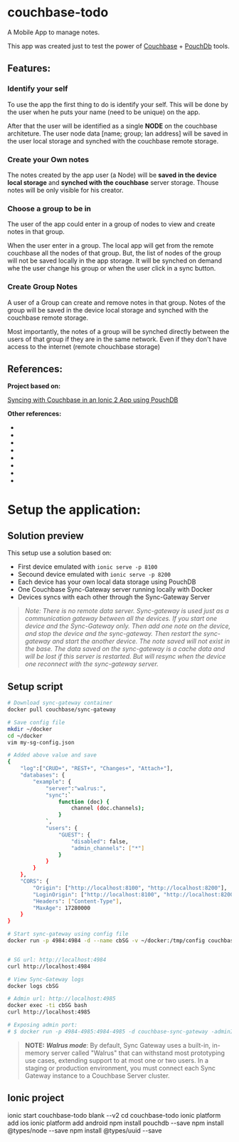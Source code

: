 # couchbase-todo

A Mobile App to manage notes.

This app was created just to test the  power of [Couchbase](couchbase.com) + [PouchDb](pouchdb.com) tools.

## Features:

### Identify your self

To use the app the first thing to do is identify your self. This will
be done by the user when he puts your name (need to be unique) on the app.

After that the user will be identified as a single **NODE** on the couchbase
architeture. The user node data [name; group; lan address] will be saved in
the user local storage and synched with the couchbase remote storage.

### Create your Own notes

The notes created by the app user (a Node) will be **saved in the device local
storage** and **synched with the couchbase** server storage. Thouse notes will be
only visible for his creator.

### Choose a group to be in

The user of the app could enter in a group of nodes to view and create notes in
that group.

When the user enter in a group. The local app will get from the remote couchbase
all the nodes of that group. But, the list of nodes of the group will not be saved
locally in the app storage. It will be synched on demand whe the user change his group
or when the user click in a sync button.

### Create Group Notes

A user of a Group can create and remove notes in that group. Notes of the group
will be saved in the device local storage and synched with the couchbase remote storage.

Most importantly, the notes of a group will be synched directly between the users
of that group if they are in the same network. Even if they don't have access to the 
internet (remote chouchbase storage)

## References:

**Project based on:**

[Syncing with Couchbase in an Ionic 2 App using PouchDB](https://blog.couchbase.com/2017/january/syncing-with-couchbase-in-an-ionic-2-app-using-pouchdb)

**Other references:**

- [Docker for MAC]:(https://docs.docker.com/docker-for-mac/)
- [Docker Hub: couchbase/sync-gateway]:(https://hub.docker.com/r/couchbase/sync-gateway/)
- [Docker Hub: couchbase-server]:(https://hub.docker.com/_/couchbase/)
- [Couchbase configuration file]:(https://developer.couchbase.com/documentation/mobile/1.3/guides/sync-gateway/config-properties/index.html)
- [Couchbase training]:(http://training.couchbase.com/online)
- [Couchbase Sync Gateway Intallation]:(https://developer.couchbase.com/documentation/mobile/current/installation/sync-gateway/index.html)
- [Couchbase REST APIs]:(https://developer.couchbase.com/documentation/mobile/1.1.0/develop/references/sync-gateway/rest-api/index.html)
- [PouchDB Guide]:(https://pouchdb.com/guides/)

# Setup the application:

## Solution preview

This setup use a solution based on:

- First device emulated with `ionic serve -p 8100`
- Secound device emulated with `ionic serve -p 8200`
- Each device has your own local data storage using PouchDB
- One Couchbase Sync-Gateway server running locally with Docker
- Devices syncs with each other through the Sync-Gateway Server 

> _Note: There is no remote data server. Sync-gateway is used just as a communication gateway between all the devices. If you start one device and the Sync-Gateway only. Then add one note on the device, and stop the device and the sync-gateway. Then restart the sync-gateway and start the another device. The note saved will not exist in the base. The data saved on the sync-gateway is a cache data and will be lost if this server is restarted. But will resync when the device one reconnect with the sync-gateway server._

## Setup script

```bash
# Download sync-gateway container
docker pull couchbase/sync-gateway

# Save config file
mkdir ~/docker
cd ~/docker
vim my-sg-config.json

# Added above value and save
{
    "log":["CRUD+", "REST+", "Changes+", "Attach+"],
    "databases": {
        "example": {
            "server":"walrus:",
            "sync":`
                function (doc) {
                    channel (doc.channels);
                }
            `,
            "users": {
                "GUEST": {
                    "disabled": false,
                    "admin_channels": ["*"]
                }
            }
        }
    },
    "CORS": {
        "Origin": ["http://localhost:8100", "http://localhost:8200"],
        "LoginOrigin": ["http://localhost:8100", "http://localhost:8200"],
        "Headers": ["Content-Type"],
        "MaxAge": 17280000
    }
}

# Start sync-gateway using config file
docker run -p 4984:4984 -d --name cbSG -v ~/docker:/tmp/config couchbase/sync-gateway /tmp/config/my-sg-config.json


# SG url: http://localhost:4984
curl http://localhost:4984

# View Sync-Gateway logs
docker logs cbSG

# Admin url: http://localhost:4985
docker exec -ti cbSG bash
curl http://localhost:4985

# Exposing admin port:
# $ docker run -p 4984-4985:4984-4985 -d couchbase-sync-gateway -adminInterface :4985 /etc/sync_gateway/config.json
```

> **NOTE:**
> _**Walrus mode**_: By default, Sync Gateway uses a built-in, in-memory server called "Walrus" that can withstand most prototyping use cases, extending support to at most one or two users. In a staging or production environment, you must connect each Sync Gateway instance to a Couchbase Server cluster.

## Ionic project

ionic start couchbase-todo blank --v2
cd couchbase-todo
ionic platform add ios
ionic platform add android
npm install pouchdb --save
npm install @types/node --save
npm install @types/uuid --save
